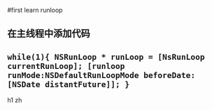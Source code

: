 #first learn runloop 
## 在主线程中添加代码

`
while(1){
NSRunLoop * runLoop = [NsRunLoop currentRunLoop];
[runloop runMode:NSDefaultRunLoopMode beforeDate:[NSDate distantFuture]];
}
`
-------------------------
h1
zh
